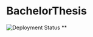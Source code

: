 # BachelorThesis
![Deployment Status](https://img.shields.io/endpoint?url=https://BachelorThesis?branch=main)
**
